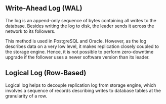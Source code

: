 ## Write-Ahead Log (WAL)

The log is an append-only sequence of bytes containing all writes to the database. Besides writing the log to disk, the leader sends it across the network to its followers.

This method is used in PostgreSQL and Oracle. However, as the log describes data on a very low level, it makes replication closely coupled to the storage engine. Hence, it is not possible to perform zero-downtime upgrade if the follower uses a newer software version than its leader.

## Logical Log (Row-Based)

Logical log helps to decouple replication log from storage engine, which involves a sequence of records describing writes to database tables at the granularity of a row.
